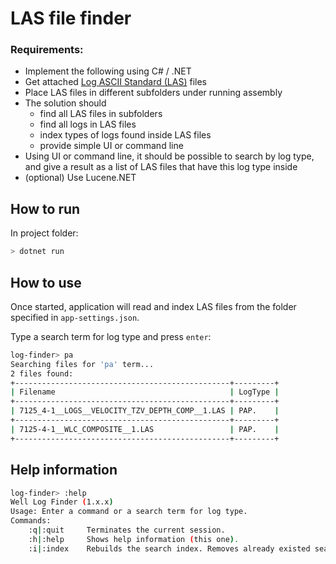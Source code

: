 # LAS file finder

###  Requirements:

-   Implement the following using C# / .NET
-   Get attached [Log ASCII Standard (LAS)](https://en.wikipedia.org/wiki/Log_ASCII_Standard) files
-   Place LAS files in different subfolders under running assembly
-   The solution should
    -   find all LAS files in subfolders
    -   find all logs in LAS files
    -   index types of logs found inside LAS files
    -   provide simple UI or command line
-   Using UI or command line, it should be possible to search by log type, and give a result as a list of LAS files that have this log type inside
-   (optional) Use Lucene.NET

## How to run

In project folder:
```bash
> dotnet run
```

## How to use

Once started, application will read and index LAS files from the folder specified in `app-settings.json`.

Type a search term for log type and press `enter`:
```bash
log-finder> pa
Searching files for 'pa' term...
2 files found:
+------------------------------------------------+---------+
| Filename                                       | LogType |
+------------------------------------------------+---------+
| 7125_4-1__LOGS__VELOCITY_TZV_DEPTH_COMP__1.LAS | PAP.    |
+------------------------------------------------+---------+
| 7125-4-1__WLC_COMPOSITE__1.LAS                 | PAP.    |
+------------------------------------------------+---------+
```

## Help information

```bash
log-finder> :help
Well Log Finder (1.x.x)
Usage: Enter a command or a search term for log type.
Commands:
    :q|:quit     Terminates the current session.
    :h|:help     Shows help information (this one).
    :i|:index    Rebuilds the search index. Removes already existed search index and builds a new index.
```
